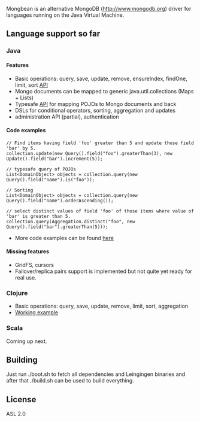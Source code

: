 Mongbean is an alternative MongoDB (http://www.mongodb.org) driver for languages running on the Java Virtual Machine.

## Language support so far

### Java


#### Features

* Basic operations: query, save, update, remove, ensureIndex, findOne, limit, sort [API](http://github.com/jannehietamaki/mungbean/blob/master/mungbean-java/src/main/java/mungbean/DBCollection.java)
* Mongo documents can be mapped to generic java.util.collections (Maps + Lists) 
* Typesafe [API](http://github.com/jannehietamaki/mungbean/blob/master/mungbean-java/src/test/java/mungbean/pojo/PojoWithIdIntegrationTest.java) for mapping POJOs to Mongo documents and back
* DSLs for conditional operators, sorting, aggregation and updates
* administration API (partial), authentication

#### Code examples

    // Find items having field 'foo' greater than 5 and update those field 'bar' by 5.
    collection.update(new Query().field("foo").greaterThan(3), new Update().field("bar").increment(5)); 

    // typesafe query of POJOs
    List<DomainObject> objects = collection.query(new Query().field("name").is("foo"));

    // Sorting
    List<DomainObject> objects = collection.query(new Query().field("name").orderAscending());

    // select distinct values of field 'foo' of those items where value of 'bar' is greater than 5.
    collection.query(Aggregation.distinct("foo", new Query().field("bar").greaterThan(5))); 

* More code examples can be found [here](http://github.com/jannehietamaki/mungbean/blob/master/mungbean-java/src/test/java/mungbean/MongoIntegrationTest.java)

#### Missing features

* GridFS, cursors
* Failover/replica pairs support is implemented but not quite yet ready for real use.

### Clojure

* Basic operations: query, save, update, remove, limit, sort, aggregation
* [Working example](http://github.com/jannehietamaki/mungbean/blob/master/mungbean-clojure/test/mungbean_test.clj)

### Scala

Coming up next.

## Building

Just run ./boot.sh to fetch all dependencies and Leingingen binaries and after that ./build.sh can be used to build everything.

## License

ASL 2.0


